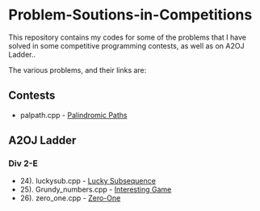 # Problem-Soutions-in-Competitions
This repository contains my codes for some of the problems that I have solved in some competitive programming contests, as well as on A2OJ Ladder..

The various problems, and their links are:
## Contests

* palpath.cpp - [Palindromic Paths](https://www.codechef.com/problems/PALPATH)

## A2OJ Ladder
### Div 2-E
* 24). luckysub.cpp - [Lucky Subsequence](http://codeforces.com/problemset/problem/145/C)
* 25). Grundy_numbers.cpp - [Interesting Game](http://codeforces.com/problemset/problem/87/C)
* 26). zero_one.cpp - [Zero-One](http://codeforces.com/contest/135/problem/C)
